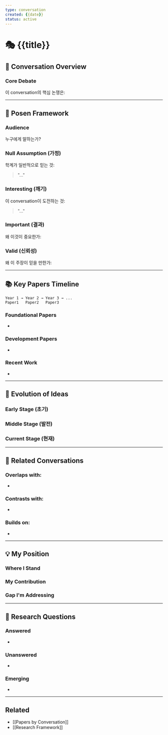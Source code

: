 ```yaml
---
type: conversation
created: {{date}}
status: active
---
```


# 🎭 {{title}}

## 📖 Conversation Overview

### Core Debate
이 conversation의 핵심 논쟁은:


---

## 🎯 Posen Framework

### Audience
누구에게 말하는가?


### Null Assumption (가정)
학계가 일반적으로 믿는 것:
> "..."

### Interesting (깨기)
이 conversation이 도전하는 것:
> "..."

### Important (결과)
왜 이것이 중요한가:


### Valid (신뢰성)
왜 이 주장이 믿을 만한가:


---

## 📚 Key Papers Timeline

```
Year 1 → Year 2 → Year 3 → ...
Paper1   Paper2   Paper3
```

### Foundational Papers
- 

### Development Papers
- 

### Recent Work
- 

---

## 🌊 Evolution of Ideas

### Early Stage (초기)


### Middle Stage (발전)


### Current Stage (현재)


---

## 🔄 Related Conversations

### Overlaps with:
- 

### Contrasts with:
- 

### Builds on:
- 

---

## 💡 My Position

### Where I Stand


### My Contribution


### Gap I'm Addressing


---

## 📝 Research Questions

### Answered
- 

### Unanswered
- 

### Emerging
- 

---

## Related
- [[Papers by Conversation]]
- [[Research Framework]]
